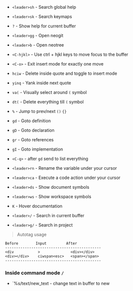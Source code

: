 - `<leader>sh` - Search global help
- `<leader>sk` - Search keymaps
- `?` - Show help for current buffer

- `<leader>gg` - Open neogit
- `<leader>b` - Open neotree

- `<C-hjkl>` - Use ctrl + hjkl keys to move focus to the buffer

- `<C-o>` - Exit insert mode for exactly one move

- `hciw` - Delete inside quote and toggle to insert mode

- `yinq` - Yank inside next quote

- `va(` - Visually select around `(` symbol
- `dt(` - Delete everything till `(` symbol

- `%` - Jump to prev/next `()` `{}`

- `gd` - Goto definition
- `gD` - Goto declaration
- `gr` - Goto references
- `gI` - Goto implementation


- `<C-q>` - after `gd` send to list everything

- `<leader>rn` - Rename the variable under your cursor
- `<leader>ca` - Execute a code action under your cursor

- `<leader>ds` - Show document symbols
- `<leader>ws` - Show workspace symbols

- `K` - Hover documentation

- `<leader>/` - Search in current buffer
- `<leader>g/` - Search in project

> Autotag usage

```
Before        Input         After
--------------------------------------------
<div           >              <div></div>
<div></div>    ciwspan<esc>   <span></span>
--------------------------------------------
```

### Inside command mode `/`

- `%s/text/new_text - change text in buffer to new
